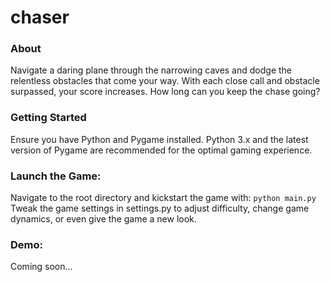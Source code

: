 # chaser

### About
Navigate a daring plane through the narrowing caves and dodge the relentless obstacles that come your way. With each close call and obstacle surpassed, your score increases. How long can you keep the chase going?

### Getting Started

Ensure you have Python and Pygame installed. Python 3.x and the latest version of Pygame are recommended for the optimal gaming experience.


### Launch the Game: 
Navigate to the root directory and kickstart the game with:
    ```
    python main.py
    ```
Tweak the game settings in settings.py to adjust difficulty, change game dynamics, or even give the game a new look.

### Demo:
Coming soon...
